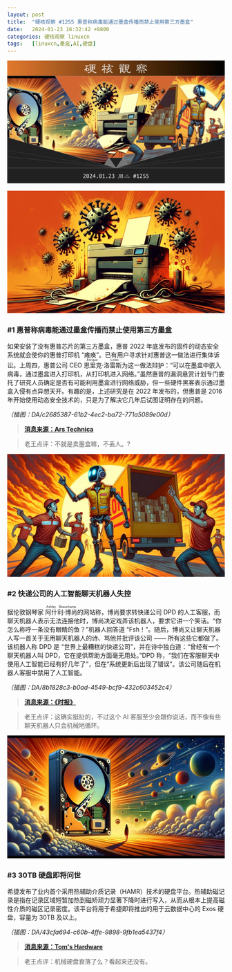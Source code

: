 ```yaml
---
layout: post
title:	"硬核观察 #1255 惠普称病毒能通过墨盒传播而禁止使用第三方墨盒"
date:	2024-01-23 16:32:42 +0800 
categories:	硬核观察 linuxcn 
tags:	[linuxcn,墨盒,AI,硬盘]
---
```



![](/Asserts/Images/album/202401/23/163048nfbdykmfaknnyamf.jpg)


![](/Asserts/Images/album/202401/23/163110p222dka01kk10u88.png)


### #1 惠普称病毒能通过墨盒传播而禁止使用第三方墨盒


如果安装了没有惠普芯片的第三方墨盒，惠普 2022 年底发布的固件的动态安全系统就会使你的惠普打印机 “瘫痪”。已有用户寻求针对惠普这一做法进行集体诉讼。上周四，惠普公司 CEO <ruby> 恩里克·洛雷斯 <rt>  Enrique Lores </rt></ruby> 为这一做法辩护：“可以在墨盒中嵌入病毒，通过墨盒进入打印机，从打印机进入网络。”虽然惠普的漏洞悬赏计划专门委托了研究人员确定是否有可能利用墨盒进行网络威胁，但一些硬件黑客表示通过墨盒入侵有点异想天开。有趣的是，上述研究是在 2022 年发布的，但惠普是 2016 年开始使用动态安全技术的，只是为了解决它几年后试图证明存在的问题。


*（插图：DA/c2685387-61b2-4ec2-ba72-771a5089e00d）*



> 
> **[消息来源：Ars Technica](https://arstechnica.com/gadgets/2024/01/hp-ceo-blocking-third-party-ink-from-printers-fights-viruses/)**
> 
> 
> 



> 
> 老王点评：不就是卖墨盒嘛，不丢人。?
> 
> 
> 


![](/Asserts/Images/album/202401/23/163213eg8rx7hm88er6im8.png)


### #2 快递公司的人工智能聊天机器人失控


据伦敦钢琴家 <ruby> 阿什利·博尚 <rt>  Ashley Beauchamp </rt></ruby> 的网站称，博尚要求转快递公司 DPD 的人工客服，而聊天机器人表示无法连接他时，博尚决定戏弄该机器人，要求它讲一个笑话。“你怎么称呼一条没有眼睛的鱼？”机器人回答道 “Fsh！”。随后，博尚又让聊天机器人写一首关于无用聊天机器人的诗、骂他并批评该公司 —— 所有这些它都做了。该机器人称 DPD 是 “世界上最糟糕的快递公司”，并在诗中独白道：“曾经有一个聊天机器人叫 DPD，它在提供帮助方面毫无用处。”DPD 称，“我们在客服聊天中使用人工智能已经有好几年了”，但在“系统更新后出现了错误”。该公司随后在机器人客服中禁用了人工智能。


*（插图：DA/8b1828c3-b0ad-4549-bcf9-432c603452c4）*



> 
> **[消息来源：《时报》](https://time.com/6564726/ai-chatbot-dpd-curses-criticizes-company/)**
> 
> 
> 



> 
> 老王点评：这确实挺扯的，不过这个 AI 客服至少会跟你说话，而不像有些聊天机器人只会机械地循环。
> 
> 
> 


![](/Asserts/Images/album/202401/23/163229s0v824y4z4ittyb2.png)


### #3 30TB 硬盘即将问世


希捷发布了业内首个采用热辅助介质记录（HAMR）技术的硬盘平台。热辅助磁记录是指在记录区域短暂加热到磁矫顽力显著下降时进行写入，从而从根本上提高磁性介质的磁区记录密度。该平台将用于希捷即将推出的用于云数据中心的 Exos 硬盘，容量为 30TB 及以上。


*（插图：DA/43cfa694-c60b-4ffe-9898-9fb1ea5437f4）*



> 
> **[消息来源：Tom's Hardware](https://www.tomshardware.com/pc-components/hdds/seagates-mozaic-3-hamr-platform-targets-30tb-hdds-and-beyond)**
> 
> 
> 



> 
> 老王点评：机械硬盘衰落了么？看起来还没有。
> 
> 
>
